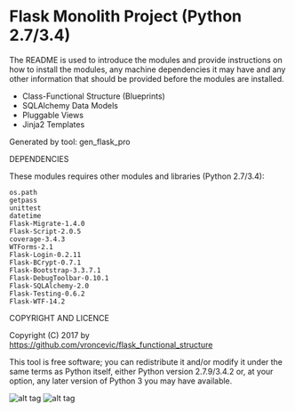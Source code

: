 Flask Monolith Project (Python 2.7/3.4)
================================================================================

The README is used to introduce the modules and provide instructions on
how to install the modules, any machine dependencies it may have and any
other information that should be provided before the modules are installed.

* Class-Functional Structure (Blueprints)
* SQLAlchemy Data Models
* Pluggable Views
* Jinja2 Templates

Generated by tool: gen_flask_pro

DEPENDENCIES

These modules requires other modules and libraries (Python 2.7/3.4):

	os.path
	getpass
	unittest
	datetime
	Flask-Migrate-1.4.0
	Flask-Script-2.0.5
	coverage-3.4.3
	WTForms-2.1
	Flask-Login-0.2.11
	Flask-BCrypt-0.7.1
	Flask-Bootstrap-3.3.7.1
	Flask-DebugToolbar-0.10.1
	Flask-SQLAlchemy-2.0
	Flask-Testing-0.6.2
	Flask-WTF-14.2

COPYRIGHT AND LICENCE

Copyright (C) 2017 by https://github.com/vroncevic/flask_functional_structure

This tool is free software; you can redistribute it and/or modify
it under the same terms as Python itself, either Python version 2.7.9/3.4.2 or,
at your option, any later version of Python 3 you may have available.

![alt tag](https://raw.githubusercontent.com/vroncevic/flask_functional_structure/master/python_logo.png)
![alt tag](https://raw.githubusercontent.com/vroncevic/flask_functional_structure/master/linux_logo.jpg)

